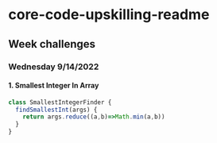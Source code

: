 # core-code-upskilling-readme
## Week challenges

### Wednesday 9/14/2022

#### 1. Smallest Integer In Array 
```js
class SmallestIntegerFinder {
  findSmallestInt(args) {
    return args.reduce((a,b)=>Math.min(a,b))
  }
}
```
